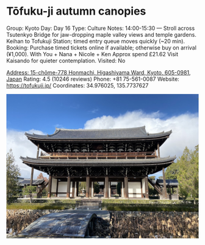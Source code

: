 # Tōfuku-ji autumn canopies

Group: Kyoto
Day: Day 16
Type: Culture
Notes: 14:00-15:30 — Stroll across Tsutenkyo Bridge for jaw-dropping maple valley views and temple gardens. Keihan to Tofukuji Station; timed entry queue moves quickly (~20 min). Booking: Purchase timed tickets online if available; otherwise buy on arrival (¥1,000). With You + Nana + Nicole + Ken Approx spend £21.62 Visit Kaisando for quieter contemplation.
Visited: No

[Address: 15-chōme-778 Honmachi, Higashiyama Ward, Kyoto, 605-0981, Japan](https://maps.google.com/?cid=7117677159742707137)
Rating: 4.5 (10246 reviews)
Phone: +81 75-561-0087
Website: https://tofukuji.jp/
Coordinates: 34.976025, 135.7737627

![tōfuku_ji_autumn_canopies.jpg](T%C5%8Dfuku-ji%20autumn%20canopies%20t%C5%8Dfukujiautu019b4fdea1/t%C5%8Dfuku_ji_autumn_canopies.jpg)
